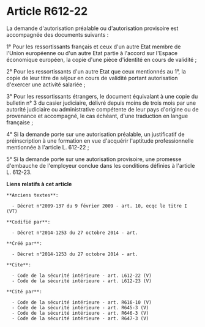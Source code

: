 # Article R612-22

La demande d'autorisation préalable ou d'autorisation provisoire est accompagnée des documents suivants : 

1° Pour les ressortissants français et ceux d'un autre Etat membre de l'Union européenne ou d'un autre Etat partie à l'accord
sur l'Espace économique européen, la copie d'une pièce d'identité en cours de validité ; 

2° Pour les ressortissants d'un autre Etat que ceux mentionnés au 1°, la copie de leur titre de séjour en cours de validité
portant autorisation d'exercer une activité salariée ; 

3° Pour les ressortissants étrangers, le document équivalant à une copie du bulletin n° 3 du casier judiciaire, délivré
depuis moins de trois mois par une autorité judiciaire ou administrative compétente de leur pays d'origine ou de provenance
et accompagné, le cas échéant, d'une traduction en langue française ; 

4° Si la demande porte sur une autorisation préalable, un justificatif de préinscription à une formation en vue d'acquérir
l'aptitude professionnelle mentionnée à l'article L. 612-22 ; 

5° Si la demande porte sur une autorisation provisoire, une promesse d'embauche de l'employeur conclue dans les conditions
définies à l'article L. 612-23.

**Liens relatifs à cet article**

	**Anciens textes**:

	  - Décret n°2009-137 du 9 février 2009 - art. 10, ecqc le titre I (VT)

	**Codifié par**:

	  - Décret n°2014-1253 du 27 octobre 2014 - art.

	**Créé par**:

	  - Décret n°2014-1253 du 27 octobre 2014 - art.

	**Cite**:

	  - Code de la sécurité intérieure - art. L612-22 (V)
	  - Code de la sécurité intérieure - art. L612-23 (V)

	**Cité par**:

	  - Code de la sécurité intérieure - art. R616-10 (V)
	  - Code de la sécurité intérieure - art. R645-3 (V)
	  - Code de la sécurité intérieure - art. R646-3 (V)
	  - Code de la sécurité intérieure - art. R647-3 (V)
